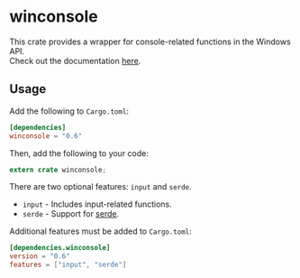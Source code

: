# winconsole
This crate provides a wrapper for console-related functions in the Windows API.  
Check out the documentation [here](https://omarkmu.github.io/docs/winconsole/).

## Usage
Add the following to `Cargo.toml`:
```toml
[dependencies]
winconsole = "0.6"
```
Then, add the following to your code:
```rust
extern crate winconsole;
```

There are two optional features: `input` and `serde`.  
* `input` - Includes input-related functions.
* `serde` - Support for [serde](https://serde.rs/).

Additional features must be added to `Cargo.toml`:
```toml
[dependencies.winconsole]
version = "0.6"
features = ["input", "serde"]
```
